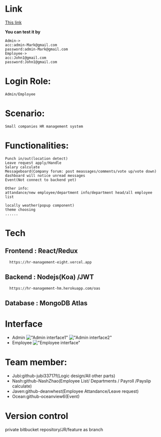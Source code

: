 
# Link
[This link](https://hr-management-git-master.jubi33717f.vercel.app/)

**You can test it by**
```
Admin->
acc:admin-Mark@gmail.com
password:admin-Mark@gmail.com
Employee->
acc:John1@gmail.com
password:John1@gmail.com
```

# Login Role:
    Admin/Employee

# Scenario: 
    Small companies HR management system

# Functionalities:
    Punch in/out(location detect)
    Leave request apply/Handle
    Salary calculate
    Messageboard(Company forum: post meassages/comments/vote up/vote down) dashboard will notice unread messages
    Event(Not connect to backend yet)

    Other info:
    attandance/new employee/department info/department head/all employee list

    locally weather(popup component)
    theme choosing
    ......

# Tech
   ## Frontend : React/Redux
      https://hr-management-eight.vercel.app
   ## Backend : Nodejs(Koa) /JWT
      https://hr-management-hm.herokuapp.com/oas
   ## Database : MongoDB Atlas
# Interface 
* Admin
!["Admin interface1"](https://images.pexels.com/photos/5009506/pexels-photo-5009506.jpeg?auto=compress&cs=tinysrgb&dpr=2&h=750&w=1260)
!["Admin interface2"](https://images.pexels.com/photos/5009508/pexels-photo-5009508.jpeg?auto=compress&cs=tinysrgb&dpr=2&h=750&w=1260)
* Employee
!["Employee interface"](https://images.pexels.com/photos/5009507/pexels-photo-5009507.jpeg?auto=compress&cs=tinysrgb&dpr=2&h=750&w=1260)
# Team member:
  * Jubi:github-jubi33717f(Logic design/All other parts)
  * Nash:github-NashZhao(Employee List/ Departments / Payroll /Payslip calculate)
  * Javen:github-deanwhest(Employee Attandance/Leave request)
  * Ocean:github-oceanview6(Event)

# Version control
  private bitbucket repository/JR/feature as branch


